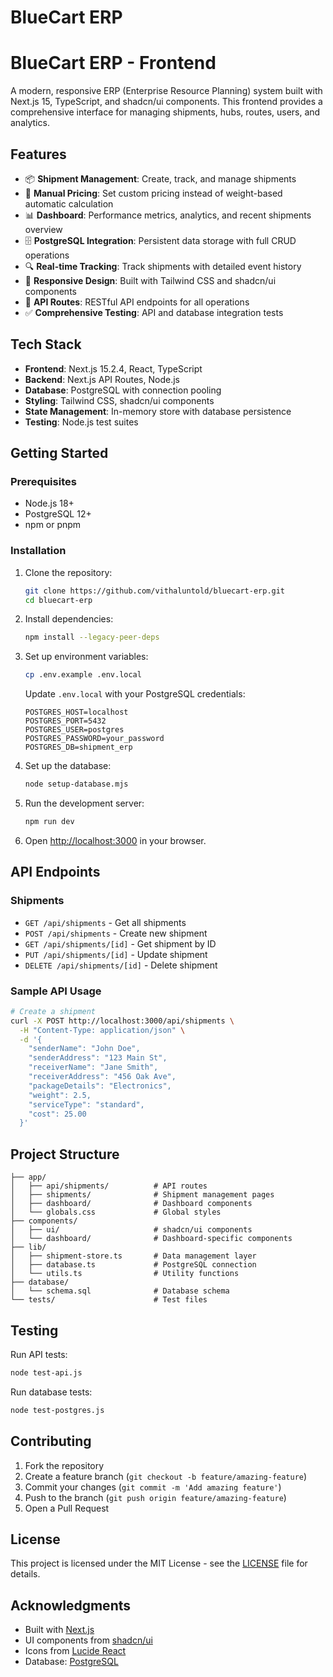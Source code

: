 # BlueCart ERP

# BlueCart ERP - Frontend

A modern, responsive ERP (Enterprise Resource Planning) system built with Next.js 15, TypeScript, and shadcn/ui components. This frontend provides a comprehensive interface for managing shipments, hubs, routes, users, and analytics.

## Features

- 📦 **Shipment Management**: Create, track, and manage shipments
- 🎯 **Manual Pricing**: Set custom pricing instead of weight-based automatic calculation
- 📊 **Dashboard**: Performance metrics, analytics, and recent shipments overview
- 🗄️ **PostgreSQL Integration**: Persistent data storage with full CRUD operations
- 🔍 **Real-time Tracking**: Track shipments with detailed event history
- 📱 **Responsive Design**: Built with Tailwind CSS and shadcn/ui components
- 🔧 **API Routes**: RESTful API endpoints for all operations
- ✅ **Comprehensive Testing**: API and database integration tests

## Tech Stack

- **Frontend**: Next.js 15.2.4, React, TypeScript
- **Backend**: Next.js API Routes, Node.js
- **Database**: PostgreSQL with connection pooling
- **Styling**: Tailwind CSS, shadcn/ui components
- **State Management**: In-memory store with database persistence
- **Testing**: Node.js test suites

## Getting Started

### Prerequisites
- Node.js 18+ 
- PostgreSQL 12+
- npm or pnpm

### Installation

1. Clone the repository:
   ```bash
   git clone https://github.com/vithaluntold/bluecart-erp.git
   cd bluecart-erp
   ```

2. Install dependencies:
   ```bash
   npm install --legacy-peer-deps
   ```

3. Set up environment variables:
   ```bash
   cp .env.example .env.local
   ```
   
   Update `.env.local` with your PostgreSQL credentials:
   ```
   POSTGRES_HOST=localhost
   POSTGRES_PORT=5432
   POSTGRES_USER=postgres
   POSTGRES_PASSWORD=your_password
   POSTGRES_DB=shipment_erp
   ```

4. Set up the database:
   ```bash
   node setup-database.mjs
   ```

5. Run the development server:
   ```bash
   npm run dev
   ```

6. Open [http://localhost:3000](http://localhost:3000) in your browser.

## API Endpoints

### Shipments
- `GET /api/shipments` - Get all shipments
- `POST /api/shipments` - Create new shipment
- `GET /api/shipments/[id]` - Get shipment by ID
- `PUT /api/shipments/[id]` - Update shipment
- `DELETE /api/shipments/[id]` - Delete shipment

### Sample API Usage

```bash
# Create a shipment
curl -X POST http://localhost:3000/api/shipments \
  -H "Content-Type: application/json" \
  -d '{
    "senderName": "John Doe",
    "senderAddress": "123 Main St",
    "receiverName": "Jane Smith", 
    "receiverAddress": "456 Oak Ave",
    "packageDetails": "Electronics",
    "weight": 2.5,
    "serviceType": "standard",
    "cost": 25.00
  }'
```

## Project Structure

```
├── app/
│   ├── api/shipments/          # API routes
│   ├── shipments/              # Shipment management pages
│   ├── dashboard/              # Dashboard components
│   └── globals.css             # Global styles
├── components/
│   ├── ui/                     # shadcn/ui components
│   └── dashboard/              # Dashboard-specific components
├── lib/
│   ├── shipment-store.ts       # Data management layer
│   ├── database.ts             # PostgreSQL connection
│   └── utils.ts                # Utility functions
├── database/
│   └── schema.sql              # Database schema
└── tests/                      # Test files
```

## Testing

Run API tests:
```bash
node test-api.js
```

Run database tests:
```bash
node test-postgres.js
```

## Contributing

1. Fork the repository
2. Create a feature branch (`git checkout -b feature/amazing-feature`)
3. Commit your changes (`git commit -m 'Add amazing feature'`)
4. Push to the branch (`git push origin feature/amazing-feature`)
5. Open a Pull Request

## License

This project is licensed under the MIT License - see the [LICENSE](LICENSE) file for details.

## Acknowledgments

- Built with [Next.js](https://nextjs.org/)
- UI components from [shadcn/ui](https://ui.shadcn.com/)
- Icons from [Lucide React](https://lucide.dev/)
- Database: [PostgreSQL](https://postgresql.org/)